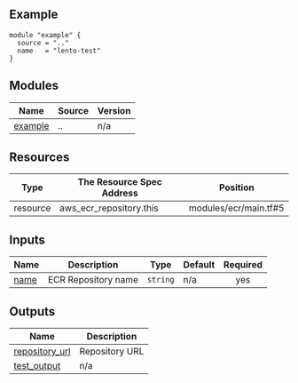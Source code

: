 <!-- BEGIN_TF_DOCS -->
## Example

```hcl
module "example" {
  source = ".."
  name   = "lento-test"
}
```

## Modules

| Name | Source | Version |
|------|--------|---------|
| <a name="module_example"></a> [example](#module\_example) | .. | n/a |

## Resources

| Type | The Resource Spec Address | Position |
|------|---------------------------|----------|
| resource | aws_ecr_repository.this | modules/ecr/main.tf#5 |

## Inputs

| Name | Description | Type | Default | Required |
|------|-------------|------|---------|:--------:|
| <a name="input_name"></a> [name](#input\_name) | ECR Repository name | `string` | n/a | yes |

## Outputs

| Name | Description |
|------|-------------|
| <a name="output_repository_url"></a> [repository\_url](#output\_repository\_url) | Repository URL |
| <a name="output_test_output"></a> [test\_output](#output\_test\_output) | n/a |
<!-- END_TF_DOCS -->